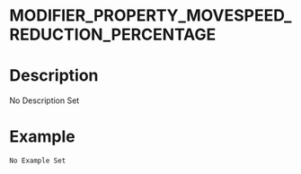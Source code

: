 # MODIFIER_PROPERTY_MOVESPEED_REDUCTION_PERCENTAGE
# Description
No Description Set
# Example
```No Example Set```